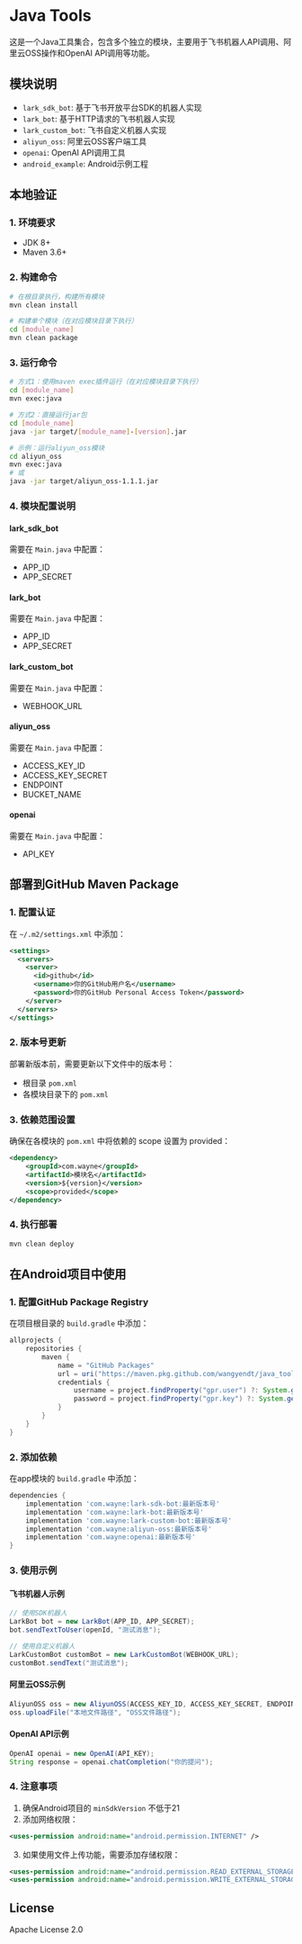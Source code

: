 # Java Tools

这是一个Java工具集合，包含多个独立的模块，主要用于飞书机器人API调用、阿里云OSS操作和OpenAI API调用等功能。

## 模块说明

- `lark_sdk_bot`: 基于飞书开放平台SDK的机器人实现
- `lark_bot`: 基于HTTP请求的飞书机器人实现
- `lark_custom_bot`: 飞书自定义机器人实现
- `aliyun_oss`: 阿里云OSS客户端工具
- `openai`: OpenAI API调用工具
- `android_example`: Android示例工程

## 本地验证

### 1. 环境要求
- JDK 8+
- Maven 3.6+

### 2. 构建命令

```bash
# 在根目录执行，构建所有模块
mvn clean install

# 构建单个模块（在对应模块目录下执行）
cd [module_name]
mvn clean package
```

### 3. 运行命令

```bash
# 方式1：使用maven exec插件运行（在对应模块目录下执行）
cd [module_name]
mvn exec:java

# 方式2：直接运行jar包
cd [module_name]
java -jar target/[module_name]-[version].jar

# 示例：运行aliyun_oss模块
cd aliyun_oss
mvn exec:java
# 或
java -jar target/aliyun_oss-1.1.1.jar
```

### 4. 模块配置说明

#### lark_sdk_bot
需要在 `Main.java` 中配置：
- APP_ID
- APP_SECRET

#### lark_bot
需要在 `Main.java` 中配置：
- APP_ID
- APP_SECRET

#### lark_custom_bot
需要在 `Main.java` 中配置：
- WEBHOOK_URL

#### aliyun_oss
需要在 `Main.java` 中配置：
- ACCESS_KEY_ID
- ACCESS_KEY_SECRET
- ENDPOINT
- BUCKET_NAME

#### openai
需要在 `Main.java` 中配置：
- API_KEY

## 部署到GitHub Maven Package

### 1. 配置认证

在 `~/.m2/settings.xml` 中添加：

```xml
<settings>
  <servers>
    <server>
      <id>github</id>
      <username>你的GitHub用户名</username>
      <password>你的GitHub Personal Access Token</password>
    </server>
  </servers>
</settings>
```

### 2. 版本号更新
部署新版本前，需要更新以下文件中的版本号：

- 根目录 `pom.xml`
- 各模块目录下的 `pom.xml`

### 3. 依赖范围设置
确保在各模块的 `pom.xml` 中将依赖的 scope 设置为 provided：

```xml
<dependency>
    <groupId>com.wayne</groupId>
    <artifactId>模块名</artifactId>
    <version>${version}</version>
    <scope>provided</scope>
</dependency>
```

### 4. 执行部署
```bash
mvn clean deploy
```

## 在Android项目中使用

### 1. 配置GitHub Package Registry

在项目根目录的 `build.gradle` 中添加：

```gradle
allprojects {
    repositories {
        maven {
            name = "GitHub Packages"
            url = uri("https://maven.pkg.github.com/wangyendt/java_tools")
            credentials {
                username = project.findProperty("gpr.user") ?: System.getenv("USERNAME")
                password = project.findProperty("gpr.key") ?: System.getenv("TOKEN")
            }
        }
    }
}
```

### 2. 添加依赖

在app模块的 `build.gradle` 中添加：

```gradle
dependencies {
    implementation 'com.wayne:lark-sdk-bot:最新版本号'
    implementation 'com.wayne:lark-bot:最新版本号'
    implementation 'com.wayne:lark-custom-bot:最新版本号'
    implementation 'com.wayne:aliyun-oss:最新版本号'
    implementation 'com.wayne:openai:最新版本号'
}
```

### 3. 使用示例

#### 飞书机器人示例
```java
// 使用SDK机器人
LarkBot bot = new LarkBot(APP_ID, APP_SECRET);
bot.sendTextToUser(openId, "测试消息");

// 使用自定义机器人
LarkCustomBot customBot = new LarkCustomBot(WEBHOOK_URL);
customBot.sendText("测试消息");
```

#### 阿里云OSS示例
```java
AliyunOSS oss = new AliyunOSS(ACCESS_KEY_ID, ACCESS_KEY_SECRET, ENDPOINT, BUCKET_NAME);
oss.uploadFile("本地文件路径", "OSS文件路径");
```

#### OpenAI API示例
```java
OpenAI openai = new OpenAI(API_KEY);
String response = openai.chatCompletion("你的提问");
```

### 4. 注意事项

1. 确保Android项目的 `minSdkVersion` 不低于21
2. 添加网络权限：
```xml
<uses-permission android:name="android.permission.INTERNET" />
```
3. 如果使用文件上传功能，需要添加存储权限：
```xml
<uses-permission android:name="android.permission.READ_EXTERNAL_STORAGE" />
<uses-permission android:name="android.permission.WRITE_EXTERNAL_STORAGE" />
```

## License

Apache License 2.0
